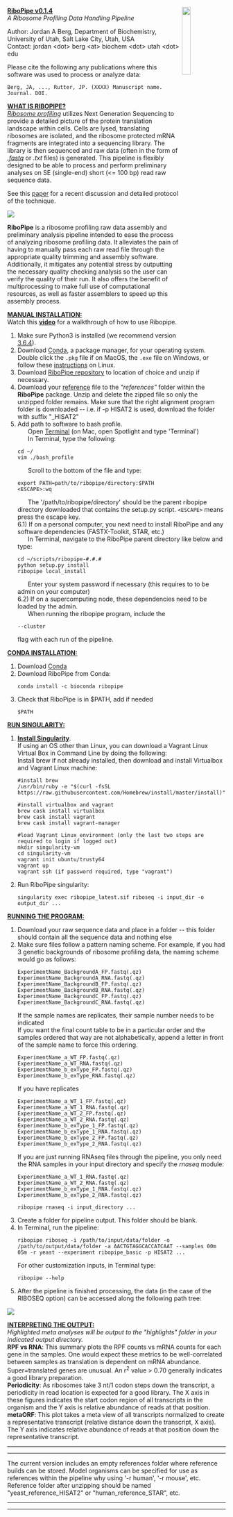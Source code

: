 <p><img src="https://github.com/j-berg/ribopipe/blob/master/ribopipe_logo_v4.png" class="center" width="20%" height="20%" align="right">

<b><u>RiboPipe v0.1.4</u></b>   
<i>A Ribosome Profiling Data Handling Pipeline</i>  

Author: Jordan A Berg, Department of Biochemistry, University of Utah, Salt Lake City, Utah, USA  
Contact: jordan \<dot\> berg \<at\> biochem \<dot\> utah \<dot\> edu </p>

Please cite the following any publications where this software was used to process or analyze data:   
```
Berg, JA, ..., Rutter, JP. (XXXX) Manuscript name. Journal. DOI.
```

<b><u>WHAT IS RIBOPIPE?</u></b>   
<i><a href="https://en.wikipedia.org/wiki/Ribosome_profiling">Ribosome profiling</a></i> utilizes Next Generation Sequencing to provide a detailed picture of the protein translation landscape within cells. Cells are lysed, translating ribosomes are isolated, and the ribosome protected mRNA fragments are integrated into a sequencing library. The library is then sequenced and raw data (often in the form of <i><a href="http://support.illumina.com/content/dam/illumina-support/help/BaseSpaceHelp_v2/Content/Vault/Informatics/Sequencing_Analysis/BS/swSEQ_mBS_FASTQFiles.htm">.fastq</a></i> or <i>.txt</i> files) is generated. This pipeline is flexibly designed to be able to process and perform preliminary analyses on SE (single-end) short (<= 100 bp) read raw sequence data.   

See this <a href="https://www.ncbi.nlm.nih.gov/pubmed/28579404">paper</a> for a recent discussion and detailed protocol of the technique.   


<img src="https://github.com/j-berg/ribopipe/blob/master/riboseq_overview.png" class="center">

<b>RiboPipe</b> is a ribosome profiling raw data assembly and preliminary analysis pipeline intended to ease the process of analyzing ribosome profiling data. It alleviates the pain of having to manually pass each raw read file through the appropriate quality trimming and assembly software. Additionally, it mitigates any potential stress by outputting the necessary quality checking analysis so the user can verify the quality of their run. It also offers the benefit of multiprocessing to make full use of computational resources, as well as faster assemblers to speed up this assembly process.   


<b><u>MANUAL INSTALLATION:</u></b>   
Watch this <a href=""><b>video</b></a> for a walkthrough of how to use Ribopipe. 
1)  Make sure Python3 is installed (we recommend version <a href='https://www.python.org/downloads/release/python-364/'>3.6.4</a>).   
2)  Download <a href='https://www.anaconda.com/download/#macos'>Conda</a>, a package manager, for your operating system. Double click the ```.pkg``` file if on MacOS, the ```.exe``` file on Windows, or follow these <a href='https://conda.io/docs/user-guide/install/linux.html#install-linux-silent'>instructions</a> on Linux.    
3) Download <a href="https://github.com/j-berg/ribopipe/releases/tag/0.1.2">RiboPipe repository</a> to location of choice and unzip if necessary.  
4)  Download your <a href="https://sourceforge.net/projects/ribopipe/files/references/">reference</a> file to the <i>"references"</i> folder within the <b>RiboPipe</b> package. Unzip and delete the zipped file so only the unzipped folder remains. Make sure that the right alignment program folder is downloaded -- i.e. if -p HISAT2 is used, download the folder with suffix "_HISAT2"
5)  Add path to software to bash profile.  
     &nbsp;&nbsp;&nbsp;&nbsp;&nbsp;&nbsp;Open <a href="https://www.imore.com/how-use-terminal-mac-when-you-have-no-idea-where-start">Terminal</a> (on Mac, open Spotlight and type 'Terminal')  
     &nbsp;&nbsp;&nbsp;&nbsp;&nbsp;&nbsp;In Terminal, type the following:  
     ```linux
     cd ~/  
     vim ./bash_profile
     ```
     &nbsp;&nbsp;&nbsp;&nbsp;&nbsp;&nbsp;Scroll to the bottom of the file and type: 
     ```linux
     export PATH=path/to/ribopipe/directory:$PATH
     <ESCAPE>:wq
     ```     
     &nbsp;&nbsp;&nbsp;&nbsp;&nbsp;&nbsp;The '/path/to/ribopipe/directory' should be the parent ribopipe directory downloaded that contains the setup.py script. ```<ESCAPE>``` means press the escape key.      
6.1) If on a personal computer, you next need to install RiboPipe and any software dependencies (FASTX-Toolkit, STAR, etc.)   
     &nbsp;&nbsp;&nbsp;&nbsp;&nbsp;&nbsp;In Terminal, navigate to the RiboPipe parent directory like below and type: 
     ```linux
     cd ~/scripts/ribopipe-#.#.#
     python setup.py install
     ribopipe local_install
     ```
     &nbsp;&nbsp;&nbsp;&nbsp;&nbsp;&nbsp;Enter your system password if necessary (this requires to to be admin on your computer)  
6.2) If on a supercomputing node, these dependencies need to be loaded by the admin.  
     &nbsp;&nbsp;&nbsp;&nbsp;&nbsp;&nbsp;When running the ribopipe program, include the 
     ```linux
     --cluster
     ```
     flag with each run of the pipeline.  

<b><u>CONDA INSTALLATION:</u></b>   
1) Download <a href="https://www.anaconda.com/download/#macos">Conda</a>   
2) Download RiboPipe from Conda:
     ```linux
     conda install -c bioconda ribopipe
     ```
3) Check that RiboPipe is in $PATH, add if needed    
     ```linux
     $PATH
     ```

<b><u>RUN SINGULARITY:</u></b>  
1) <a href="https://www.sylabs.io/guides/3.0/user-guide/quick_start.html#quick-installation-steps"><b>Install Singularity</b></a>.   
If using an OS other than Linux, you can download a Vagrant Linux Virtual Box in Command Line by doing the following:   
Install brew if not already installed, then download and install Virtualbox and Vagrant Linux machine:   
     ```linux
     #install brew
     /usr/bin/ruby -e "$(curl -fsSL https://raw.githubusercontent.com/Homebrew/install/master/install)"
     
     #install virtualbox and vagrant
     brew cask install virtualbox
     brew cask install vagrant
     brew cask install vagrant-manager
     
     #load Vagrant Linux environment (only the last two steps are required to login if logged out)
     mkdir singularity-vm
     cd singularity-vm
     vagrant init ubuntu/trusty64
     vagrant up
     vagrant ssh (if password required, type "vagrant")
     ```
    
2) Run RiboPipe singularity:   
     ```linux
     singularity exec ribopipe_latest.sif riboseq -i input_dir -o output_dir ...
     ```

<b><u>RUNNING THE PROGRAM:</u></b>   
1)  Download your raw sequence data and place in a folder -- this folder should contain all the sequence data and nothing else  
2)  Make sure files follow a pattern naming scheme. For example, if you had 3 genetic backgrounds of ribosome profiling data, the naming scheme would go as follows:  
     ```linux
     ExperimentName_BackgroundA_FP.fastq(.qz)  
     ExperimentName_BackgroundA_RNA.fastq(.qz)  
     ExperimentName_BackgroundB_FP.fastq(.qz)  
     ExperimentName_BackgroundB_RNA.fastq(.qz)  
     ExperimentName_BackgroundC_FP.fastq(.qz)  
     ExperimentName_BackgroundC_RNA.fastq(.qz)
     ```
    If the sample names are replicates, their sample number needs to be indicated  
    If you want the final count table to be in a particular order and the samples ordered that way are not alphabetically, append a letter in front of the sample name to force this ordering.  
      ```linux
      ExperimentName_a_WT_FP.fastq(.qz)  
      ExperimentName_a_WT_RNA.fastq(.qz)  
      ExperimentName_b_exType_FP.fastq(.qz)  
      ExperimentName_b_exType_RNA.fastq(.qz)  
      ```
    If you have replicates 
      ```linux
      ExperimentName_a_WT_1_FP.fastq(.qz)  
      ExperimentName_a_WT_1_RNA.fastq(.qz)  
      ExperimentName_a_WT_2_FP.fastq(.qz)  
      ExperimentName_a_WT_2_RNA.fastq(.qz)
      ExperimentName_b_exType_1_FP.fastq(.qz)  
      ExperimentName_b_exType_1_RNA.fastq(.qz)  
      ExperimentName_b_exType_2_FP.fastq(.qz)  
      ExperimentName_b_exType_2_RNA.fastq(.qz)
      ```
    If you are just running RNAseq files through the pipeline, you only need the RNA samples in your input directory and specify the <i>rnaseq</i> module:
    ```linux 
    ExperimentName_a_WT_1_RNA.fastq(.qz)   
    ExperimentName_a_WT_2_RNA.fastq(.qz) 
    ExperimentName_b_exType_1_RNA.fastq(.qz)  
    ExperimentName_b_exType_2_RNA.fastq(.qz)
      
    ribopipe rnaseq -i input_directory ...
      ```
3)  Create a folder for pipeline output. This folder should be blank.  
4)  In Terminal, run the pipeline:  
      ```linux
      ribopipe riboseq -i /path/to/input/data/folder -o /path/to/output/data/folder -a AACTGTAGGCACCATCAAT --samples 00m 05m -r yeast --experiment ribopipe_basic -p HISAT2 ...   
      ```
      For other customization inputs, in Terminal type:
      ```linux
      ribopipe --help
      ```
5)  After the pipeline is finished processing, the data (in the case of the RIBOSEQ option) can be accessed along the following path tree:   
<img src="https://github.com/j-berg/ribopipe/blob/master/ribopipe_overview.png" class="center">


<b><u>INTERPRETING THE OUTPUT:</u></b>   
<i>Highlighted meta analyses will be output to the "highlights" folder in your indicated output directory.</i>   
<b>RPF vs RNA</b>: This summary plots the RPF counts vs mRNA counts for each gene in the samples. One would expect these metrics to be well-correlated between samples as translation is dependent on mRNA abundance. Super=translated genes are unusual. An r<sup>2</sup> value > 0.70 generally indicates a good library preparation.   
<b>Periodicity</b>: As ribosomes take 3 nt/1 codon steps down the transcript, a periodicity in read location is expected for a good library. The X axis in these figures indicates the start codon region of all transcripts in the organism and the Y axis is relative abundance of reads at that position.   
<b>metaORF</b>: This plot takes a meta view of all transcripts normalized to create a representative transcript (relative distance down the transcript, X axis). The Y axis indicates relative abundance of reads at that position down the representative transcript.   


***  
******  
The current version includes an empty references folder where reference builds can be stored. Model organisms can be specified for use as references within the pipeline why using '-r human', '-r mouse', etc.  
Reference folder after unzipping should be named "yeast_reference_HISAT2" or "human_reference_STAR", etc.
******  
***  
